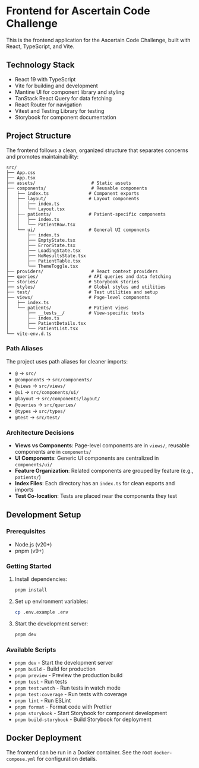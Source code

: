 # Frontend for Ascertain Code Challenge

This is the frontend application for the Ascertain Code Challenge, built with React, TypeScript, and Vite.

## Technology Stack

- React 19 with TypeScript
- Vite for building and development
- Mantine UI for component library and styling
- TanStack React Query for data fetching
- React Router for navigation
- Vitest and Testing Library for testing
- Storybook for component documentation

## Project Structure

The frontend follows a clean, organized structure that separates concerns and promotes maintainability:

```text
src/
├── App.css
├── App.tsx
├── assets/                     # Static assets
├── components/                 # Reusable components
│   ├── index.ts               # Component exports
│   ├── layout/                # Layout components
│   │   ├── index.ts
│   │   └── Layout.tsx
│   ├── patients/              # Patient-specific components
│   │   ├── index.ts
│   │   └── PatientRow.tsx
│   └── ui/                    # General UI components
│       ├── index.ts
│       ├── EmptyState.tsx
│       ├── ErrorState.tsx
│       ├── LoadingState.tsx
│       ├── NoResultsState.tsx
│       ├── PatientTable.tsx
│       └── ThemeToggle.tsx
├── providers/                  # React context providers
├── queries/                   # API queries and data fetching
├── stories/                   # Storybook stories
├── styles/                    # Global styles and utilities
├── test/                      # Test utilities and setup
├── views/                     # Page-level components
│   ├── index.ts
│   └── patients/              # Patient views
│       ├── __tests__/         # View-specific tests
│       ├── index.ts
│       ├── PatientDetails.tsx
│       └── PatientList.tsx
└── vite-env.d.ts
```

### Path Aliases

The project uses path aliases for cleaner imports:

- `@` → `src/`
- `@components` → `src/components/`
- `@views` → `src/views/`
- `@ui` → `src/components/ui/`
- `@layout` → `src/components/layout/`
- `@queries` → `src/queries/`
- `@types` → `src/types/`
- `@test` → `src/test/`

### Architecture Decisions

- **Views vs Components**: Page-level components are in `views/`, reusable components are in `components/`
- **UI Components**: Generic UI components are centralized in `components/ui/`
- **Feature Organization**: Related components are grouped by feature (e.g., `patients/`)
- **Index Files**: Each directory has an `index.ts` for clean exports and imports
- **Test Co-location**: Tests are placed near the components they test

## Development Setup

### Prerequisites

- Node.js (v20+)
- pnpm (v9+)

### Getting Started

1. Install dependencies:

   ```bash
   pnpm install
   ```

2. Set up environment variables:

   ```bash
   cp .env.example .env
   ```

3. Start the development server:

   ```bash
   pnpm dev
   ```

### Available Scripts

- `pnpm dev` - Start the development server
- `pnpm build` - Build for production
- `pnpm preview` - Preview the production build
- `pnpm test` - Run tests
- `pnpm test:watch` - Run tests in watch mode
- `pnpm test:coverage` - Run tests with coverage
- `pnpm lint` - Run ESLint
- `pnpm format` - Format code with Prettier
- `pnpm storybook` - Start Storybook for component development
- `pnpm build-storybook` - Build Storybook for deployment

## Docker Deployment

The frontend can be run in a Docker container. See the root `docker-compose.yml` for configuration details.
